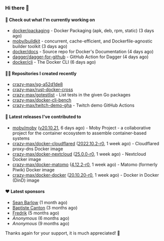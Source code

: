 ### Hi there 👋

#### 👷 Check out what I'm currently working on

- [docker/packaging](https://github.com/docker/packaging) - Docker Packaging (apk, deb, rpm, static) (3 days ago)
- [moby/buildkit](https://github.com/moby/buildkit) - concurrent, cache-efficient, and Dockerfile-agnostic builder toolkit (3 days ago)
- [docker/docs](https://github.com/docker/docs) - Source repo for Docker&#39;s Documentation (4 days ago)
- [dagger/dagger-for-github](https://github.com/dagger/dagger-for-github) - GitHub Action for Dagger (4 days ago)
- [docker/cli](https://github.com/docker/cli) - The Docker CLI (6 days ago)

#### 👨‍💻 Repositories I created recently

- [crazy-max/sg-a52d1de8](https://github.com/crazy-max/sg-a52d1de8)
- [crazy-max/rust-docker-cross](https://github.com/crazy-max/rust-docker-cross)
- [crazy-max/gotestlist](https://github.com/crazy-max/gotestlist) - List tests in the given Go packages
- [crazy-max/docker-cli-bench](https://github.com/crazy-max/docker-cli-bench)
- [crazy-max/twitch-demo-gha](https://github.com/crazy-max/twitch-demo-gha) - Twitch demo GitHub Actions

#### 🚀 Latest releases I've contributed to

- [moby/moby](https://github.com/moby/moby) ([v20.10.21](https://github.com/moby/moby/releases/tag/v20.10.21), 6 days ago) - Moby Project - a collaborative project for the container ecosystem to assemble container-based systems
- [crazy-max/docker-cloudflared](https://github.com/crazy-max/docker-cloudflared) ([2022.10.2-r0](https://github.com/crazy-max/docker-cloudflared/releases/tag/2022.10.2-r0), 1 week ago) - Cloudflared proxy-dns Docker image
- [crazy-max/docker-nextcloud](https://github.com/crazy-max/docker-nextcloud) ([25.0.0-r0](https://github.com/crazy-max/docker-nextcloud/releases/tag/25.0.0-r0), 1 week ago) - Nextcloud Docker image
- [crazy-max/docker-matomo](https://github.com/crazy-max/docker-matomo) ([4.12.2-r0](https://github.com/crazy-max/docker-matomo/releases/tag/4.12.2-r0), 1 week ago) - Matomo (formerly Piwik) Docker image
- [crazy-max/docker-docker](https://github.com/crazy-max/docker-docker) ([20.10.20-r0](https://github.com/crazy-max/docker-docker/releases/tag/20.10.20-r0), 1 week ago) - Docker in Docker (DinD) image

#### ❤️ Latest sponsors
- [Sean Barlow](https://github.com/woolrab6) (1 month ago)
- [Baptiste Canton](https://github.com/batmac) (3 months ago)
- [Fredrik](https://github.com/fredrikscode) (5 months ago)
- _Anonymous_ (6 months ago)
- _Anonymous_ (9 months ago)

Thanks again for your support, it is much appreciated! 🙏
